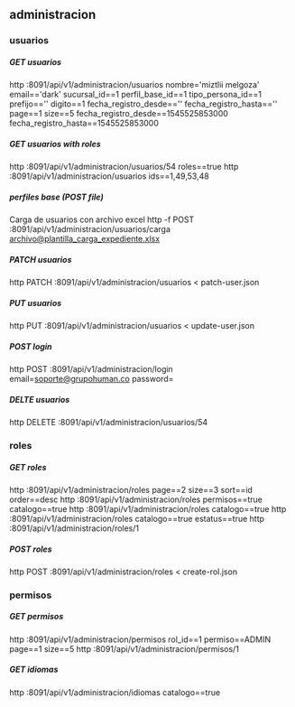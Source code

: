 ## administracion

### usuarios
##### GET usuarios
http :8091/api/v1/administracion/usuarios nombre='miztlii melgoza' email=='dark' sucursal_id==1 perfil_base_id==1 tipo_persona_id==1 prefijo=='' digito==1 fecha_registro_desde=='' fecha_registro_hasta=='' page==1 size==5 fecha_registro_desde==1545525853000 fecha_registro_hasta==1545525853000

##### GET usuarios with roles
http :8091/api/v1/administracion/usuarios/54 roles==true
http :8091/api/v1/administracion/usuarios ids==1,49,53,48

##### perfiles base (POST file)
Carga de usuarios con archivo excel
http -f POST :8091/api/v1/administracion/usuarios/carga archivo@plantilla_carga_expediente.xlsx

##### PATCH usuarios
http PATCH :8091/api/v1/administracion/usuarios < patch-user.json

##### PUT usuarios
http PUT :8091/api/v1/administracion/usuarios < update-user.json

##### POST login
http POST :8091/api/v1/administracion/login email=soporte@grupohuman.co password=

##### DELTE usuarios
http DELETE :8091/api/v1/administracion/usuarios/54 

### roles
##### GET roles

http :8091/api/v1/administracion/roles page==2 size==3 sort==id order==desc
http :8091/api/v1/administracion/roles permisos==true catalogo==true
http :8091/api/v1/administracion/roles catalogo==true
http :8091/api/v1/administracion/roles catalogo==true estatus==true
http :8091/api/v1/administracion/roles/1

##### POST roles
http POST :8091/api/v1/administracion/roles < create-rol.json

### permisos
##### GET permisos
http :8091/api/v1/administracion/permisos rol_id==1 permiso==ADMIN page==1 size==5
http :8091/api/v1/administracion/permisos/1

##### GET idiomas
http :8091/api/v1/administracion/idiomas catalogo==true


